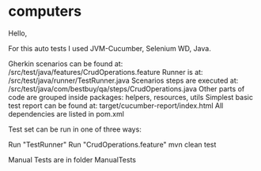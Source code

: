 # computers

Hello,

For this auto tests I used JVM-Cucumber, Selenium WD, Java.

Gherkin scenarios can be found at: /src/test/java/features/CrudOperations.feature
Runner is at: /src/test/java/runner/TestRunner.java
Scenarios steps are executed at: /src/test/java/com/bestbuy/qa/steps/CrudOperations.java
Other parts of code are grouped inside packages: helpers, resources, utils Simplest basic test report can be found at: target/cucumber-report/index.html All dependencies are listed in pom.xml

Test set can be run in one of three ways:

Run "TestRunner"
Run "CrudOperations.feature"
mvn clean test

Manual Tests are in folder ManualTests

